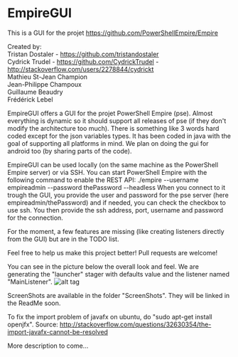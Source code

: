 # EmpireGUI
This is a GUI for the projet https://github.com/PowerShellEmpire/Empire

Created by:  
Tristan Dostaler - https://github.com/tristandostaler  
Cydrick Trudel  - https://github.com/CydrickTrudel - http://stackoverflow.com/users/2278844/cydrickt  
Mathieu St-Jean Champion  
Jean-Philippe Champoux  
Guillaume Beaudry  
Frédérick Lebel  

EmpireGUI offers a GUI for the projet PowerShell Empire (pse). Almost everything is dynamic so it should support all releases of pse (if they don't modify the architecture too much). There is something like 3 words hard coded except for the json variables types. It has been coded in java with the goal of supporting all platforms in mind. We plan on doing the gui for android too (by sharing parts of the code).

EmpireGUI can be used locally (on the same machine as the PowerShell Empire server) or via SSH. You can start PowerShell Empire with the following command to enable the REST API: ./empire --username empireadmin --password thePassword --headless
When you connect to it trough the GUI, you provide the user and password for the pse server (here empireadmin/thePassword) and if needed, you can check the checkbox to use ssh. You then provide the ssh address, port, username and password for the connection. 

For the moment, a few features are missing (like creating listeners directly from the GUI) but are in the TODO list.

Feel free to help us make this project better! Pull requests are welcome!

You can see in the picture below the overall look and feel. We are generating the "launcher" stager with defaults value and the listener named "MainListener". 
![alt tag](https://raw.githubusercontent.com/tristandostaler/EmpireGUI/master/ScreenShots/GeneratingLauncherStager.PNG)


ScreenShots are available in the folder "ScreenShots".
They will be linked in the ReadMe soon.

To fix the import problem of javafx on ubuntu, do "sudo apt-get install openjfx".
Source: http://stackoverflow.com/questions/32630354/the-import-javafx-cannot-be-resolved

More description to come...  
